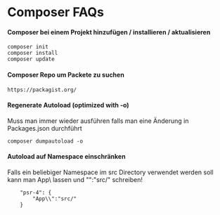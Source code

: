 # Composer FAQs

#### Composer bei einem Projekt hinzufügen / installieren / aktualisieren
    composer init
    composer install
    composer update


#### Composer Repo um Packete zu suchen
    https://packagist.org/

#### Regenerate Autoload (optimized with -o)
Muss man immer wieder ausführen falls man eine Änderung in Packages.json durchführt

    composer dumpautoload -o

#### Autoload auf Namespace einschränken
Falls ein beliebiger Namespace im src Directory verwendet werden soll kann man App\\ lassen und "":"src/" schreiben!

        "psr-4": {
            "App\\":"src/"
        }


